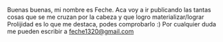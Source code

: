 Buenas buenas, mi nombre es Feche.
Aca voy a ir publicando las tantas cosas que se me cruzan por la cabeza y que logro materializar/lograr
Prolijidad es lo que me destaca, podes comprobarlo :)
Por cualquier duda me pueden escribir a feche1320@gmail.com

